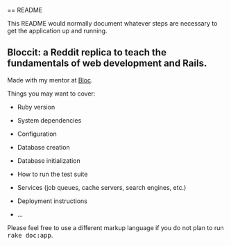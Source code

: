 == README

This README would normally document whatever steps are necessary to get the
application up and running.

## Bloccit: a Reddit replica to teach the fundamentals of web development and Rails.

Made with my mentor at [Bloc](http://bloc.io).

Things you may want to cover:

* Ruby version

* System dependencies

* Configuration

* Database creation

* Database initialization

* How to run the test suite

* Services (job queues, cache servers, search engines, etc.)

* Deployment instructions

* ...


Please feel free to use a different markup language if you do not plan to run
<tt>rake doc:app</tt>.
